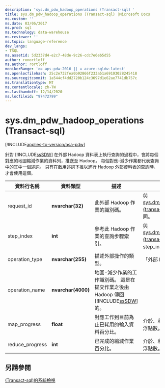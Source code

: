 ```yaml
---
description: 'sys.dm_pdw_hadoop_operations (Transact-sql) '
title: sys.dm_pdw_hadoop_operations (Transact-sql) |Microsoft Docs
ms.custom: ''
ms.date: 03/06/2017
ms.prod: sql
ms.technology: data-warehouse
ms.reviewer: ''
ms.topic: language-reference
dev_langs:
- TSQL
ms.assetid: 5d2337d4-e2c7-48de-9c26-cdc7e6eb5d55
author: ronortloff
ms.author: rortloff
monikerRange: '>= aps-pdw-2016 || = azure-sqldw-latest'
ms.openlocfilehash: 25c2e732fea0b92866f233a51a69103028245418
ms.sourcegitcommit: 1a544cf4dd2720b124c3697d1e62ae7741db757c
ms.translationtype: MT
ms.contentlocale: zh-TW
ms.lasthandoff: 12/14/2020
ms.locfileid: "97472799"
---
```

# <a name="sysdm_pdw_hadoop_operations-transact-sql"></a>sys.dm_pdw_hadoop_operations (Transact-sql) 
[!INCLUDE[applies-to-version/asa-pdw](../../includes/applies-to-version/asa-pdw.md)]

  針對 [!INCLUDE[ssSDW](../../includes/sssdw-md.md)] 在外部 Hadoop 資料表上執行查詢的過程中，會將每個對應的地圖縮減作業的資料列，推送至 Hadoop。 每個對應-減少作業都代表查詢中的其中一個述詞。 只有在啟用述詞下推以進行 Hadoop 外部資料表的查詢時，才會使用這個。  
  
|資料行名稱|資料類型|描述|範圍|  
|-----------------|---------------|-----------------|-----------|  
|request_id|**nvarchar(32)**|此外部 Hadoop 作業的識別碼。|與 [sys.dm_pdw_exec_requests &#40;transact-sql&#41;](../../relational-databases/system-dynamic-management-views/sys-dm-pdw-exec-requests-transact-sql.md)中的識別碼相同。|  
|step_index|**int**|參考此 Hadoop 作業的查詢步驟索引。|與 [sys.dm_pdw_request_steps &#40;transact-sql&#41;](../../relational-databases/system-dynamic-management-views/sys-dm-pdw-request-steps-transact-sql.md)中的 step_index 相同。|  
|operation_type|**nvarchar(255)**|描述外部操作的類型。|「外部 Hadoop 作業」|  
|operation_name|**nvarchar(4000)**|地圖-減少作業的工作識別碼。 這是在提交作業之後由 Hadoop 傳回 [!INCLUDE[ssSDW](../../includes/sssdw-md.md)] 的。||  
|map_progress|**float**|對應工作到目前為止已耗用的輸入資料百分比。|介於、和包含0和100之間的浮點數。|  
|reduce_progress|**int**|已完成的縮減作業百分比。|介於、和包含0和100之間的浮點數。|  
  
## <a name="see-also"></a>另請參閱  
 [&#40;Transact-sql&#41;的系統檢視 ](../../t-sql/language-reference.md)  
  
